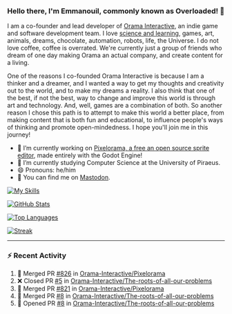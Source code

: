 ### Hello there, I'm Emmanouil, commonly known as Overloaded! 👋
I am a co-founder and lead developer of [Orama Interactive](https://www.orama-interactive.com/), an indie game and software development team. I love [science and learning](https://github.com/OverloadedOrama/KnowledgeBase), games, art, animals, dreams, chocolate, automation, robots, life, the Universe. I do not love coffee, coffee is overrated. We're currently just a group of friends who dream of one day making Orama an actual company, and create content for a living.

One of the reasons I co-founded Orama Interactive is because I am a thinker and a dreamer, and I wanted a way to get my thoughts and creativity out to the world, and to make my dreams a reality. I also think that one of the best, if not the best, way to change and improve this world is through art and technology. And, well, games are a combination of both. So another reason I chose this path is to attempt to make this world a better place, from making content that is both fun and educational, to influence people's ways of thinking and promote open-mindedness. I hope you'll join me in this journey!

- 🔭 I’m currently working on [Pixelorama, a free an open source sprite editor](https://github.com/Orama-Interactive/Pixelorama), made entirely with the Godot Engine!
- 🌱 I’m currently studying Computer Science at the University of Piraeus.
- 😄 Pronouns: he/him
- 🐘 You can find me on <a rel="me" href="https://mastodon.social/@Overloaded">Mastodon</a>.

[![My Skills](https://skillicons.dev/icons?i=godot,py,cpp,cs,git,linux,html)](https://skillicons.dev)

[![GitHub Stats](https://github-readme-stats.vercel.app/api/?username=OverloadedOrama&count_private=true&show_icons=true&theme=merko)](https://github.com/anuraghazra/github-readme-stats)

[![Top Languages](https://github-readme-stats.vercel.app/api/top-langs/?username=OverloadedOrama&count_private=true&layout=compact&theme=merko)](https://github.com/anuraghazra/github-readme-stats)

[![Streak](https://github-readme-streak-stats.herokuapp.com/?user=OverloadedOrama&theme=vision-friendly-dark)](https://git.io/streak-stats)

---

### :zap: Recent Activity

<!--START_SECTION:activity-->
1. 🎉 Merged PR [#826](https://github.com/Orama-Interactive/Pixelorama/pull/826) in [Orama-Interactive/Pixelorama](https://github.com/Orama-Interactive/Pixelorama)
2. ❌ Closed PR [#5](https://github.com/Orama-Interactive/The-roots-of-all-our-problems/pull/5) in [Orama-Interactive/The-roots-of-all-our-problems](https://github.com/Orama-Interactive/The-roots-of-all-our-problems)
3. 🎉 Merged PR [#821](https://github.com/Orama-Interactive/Pixelorama/pull/821) in [Orama-Interactive/Pixelorama](https://github.com/Orama-Interactive/Pixelorama)
4. 🎉 Merged PR [#8](https://github.com/Orama-Interactive/The-roots-of-all-our-problems/pull/8) in [Orama-Interactive/The-roots-of-all-our-problems](https://github.com/Orama-Interactive/The-roots-of-all-our-problems)
5. 💪 Opened PR [#8](https://github.com/Orama-Interactive/The-roots-of-all-our-problems/pull/8) in [Orama-Interactive/The-roots-of-all-our-problems](https://github.com/Orama-Interactive/The-roots-of-all-our-problems)
<!--END_SECTION:activity-->

<!--
**OverloadedOrama/OverloadedOrama** is a ✨ _special_ ✨ repository because its `README.md` (this file) appears on your GitHub profile.

Here are some ideas to get you started:

- 👯 I’m looking to collaborate on ...
- 🤔 I’m looking for help with ...
- 💬 Ask me about ...
- 📫 How to reach me: ...
- ⚡ Fun fact: ...
-->
